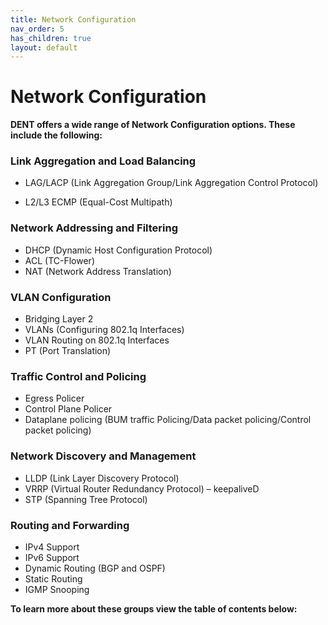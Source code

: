```yaml
---
title: Network Configuration
nav_order: 5
has_children: true
layout: default
---
```


# Network Configuration

**DENT offers a wide range of Network Configuration options. These include the following:**

### Link Aggregation and Load Balancing

- LAG/LACP (Link Aggregation Group/Link Aggregation Control Protocol)

- L2/L3 ECMP (Equal-Cost Multipath)

### Network Addressing and Filtering

- DHCP (Dynamic Host Configuration Protocol)
- ACL (TC-Flower)
- NAT (Network Address Translation)

### VLAN Configuration

- Bridging Layer 2
- VLANs (Configuring 802.1q Interfaces)
- VLAN Routing on 802.1q Interfaces
- PT (Port Translation)

### Traffic Control and Policing

- Egress Policer
- Control Plane Policer
- Dataplane policing (BUM traffic Policing/Data packet policing/Control packet policing)

### Network Discovery and Management

- LLDP (Link Layer Discovery Protocol)
- VRRP (Virtual Router Redundancy Protocol) – keepaliveD
- STP (Spanning Tree Protocol)

### Routing and Forwarding

- IPv4 Support
- IPv6 Support
- Dynamic Routing (BGP and OSPF)
- Static Routing
- IGMP Snooping

**To learn more about these groups view the table of contents below:**
